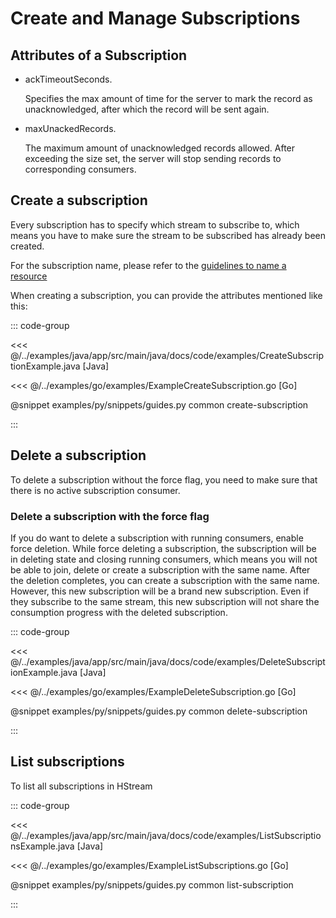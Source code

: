 # Create and Manage Subscriptions

## Attributes of a Subscription

- ackTimeoutSeconds.

  Specifies the max amount of time for the server to mark the record as
  unacknowledged, after which the record will be sent again.

- maxUnackedRecords.

  The maximum amount of unacknowledged records allowed. After exceeding the size
  set, the server will stop sending records to corresponding consumers.

## Create a subscription

Every subscription has to specify which stream to subscribe to, which means you
have to make sure the stream to be subscribed has already been created.

For the subscription name, please refer to the [guidelines to name a resource](../write/stream.md#guidelines-to-name-a-resource)

When creating a subscription, you can provide the attributes mentioned like
this:

::: code-group

<<< @/../examples/java/app/src/main/java/docs/code/examples/CreateSubscriptionExample.java [Java]

<<< @/../examples/go/examples/ExampleCreateSubscription.go [Go]

@snippet examples/py/snippets/guides.py common create-subscription

:::

## Delete a subscription

To delete a subscription without the force flag, you need to make sure that
there is no active subscription consumer.

### Delete a subscription with the force flag

If you do want to delete a subscription with running consumers, enable force
deletion. While force deleting a subscription, the subscription will be in
deleting state and closing running consumers, which means you will not be able
to join, delete or create a subscription with the same name. After the deletion
completes, you can create a subscription with the same name. However, this new
subscription will be a brand new subscription. Even if they subscribe to the
same stream, this new subscription will not share the consumption progress with
the deleted subscription.

::: code-group

<<< @/../examples/java/app/src/main/java/docs/code/examples/DeleteSubscriptionExample.java [Java]

<<< @/../examples/go/examples/ExampleDeleteSubscription.go [Go]

@snippet examples/py/snippets/guides.py common delete-subscription

:::

## List subscriptions

To list all subscriptions in HStream

::: code-group

<<< @/../examples/java/app/src/main/java/docs/code/examples/ListSubscriptionsExample.java [Java]

<<< @/../examples/go/examples/ExampleListSubscriptions.go [Go]

@snippet examples/py/snippets/guides.py common list-subscription

:::
